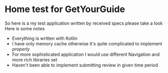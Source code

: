 # Home test for GetYourGuide

So here is a my test application written by received specs please take a look
Here is some notes
* Everything is written with Kotlin
* I have only memory cache otherwise it's quite complicated to implement _properly_
* For more sophisticated application I would use different Navigation and more rich libraries set
* Haven't been able to implement submitting review in given time period  
    
